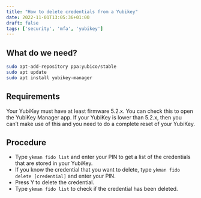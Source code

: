 ```yaml
---
title: "How to delete credentials from a Yubikey"
date: 2022-11-01T13:05:36+01:00
draft: false
tags: ['security', 'mfa', 'yubikey']
---
```


## What do we need?

```bash
sudo apt-add-repository ppa:yubico/stable
sudo apt update
sudo apt install yubikey-manager
```

## Requirements

Your YubiKey must have at least firmware 5.2.x. You can check this to open the YubiKey Manager app. If your YubiKey is lower than 5.2.x, then you can’t make use of this and you need to do a complete reset of your YubiKey.

## Procedure

- Type `ykman fido list` and enter your PIN to get a list of the credentials that are stored in your YubiKey.
- If you know the credential that you want to delete, type `ykman fido delete [credential]` and enter your PIN.
- Press Y to delete the credential.
- Type `ykman fido list` to check if the credential has been deleted.
